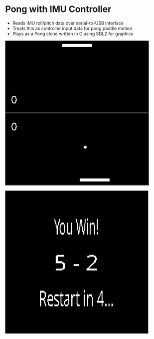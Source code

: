 # Pong with IMU Controller

- Reads IMU roll/pitch data over serial-to-USB interface
- Treats this as controller input data for pong paddle motion
- Plays as a Pong clone written in C using SDL2 for graphics

![image](media/pong_game.png)

![image](media/pong_win_screen.png)